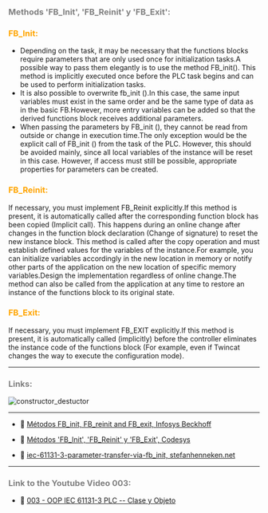 ### <span style="color:grey">Methods 'FB_Init', 'FB_Reinit' y 'FB_Exit':</span>

### <span style="color:orange">FB_Init:</span>
- Depending on the task, it may be necessary that the functions blocks require parameters that are only used once for initialization tasks.A possible way to pass them elegantly is to use the method FB_init().
This method is implicitly executed once before the PLC task begins and can be used to perform initialization tasks.
- It is also possible to overwrite fb_init ().In this case, the same input variables must exist in the same order and be the same type of data as in the basic FB.However, more entry variables can be added so that the derived functions block receives additional parameters.
- When passing the parameters by FB_init (), they cannot be read from outside or change in execution time.The only exception would be the explicit call of FB_init () from the task of the PLC. However, this should be avoided mainly, since all local variables of the instance will be reset in this case.
However, if access must still be possible, appropriate properties for parameters can be created.

### <span style="color:orange">FB_Reinit:</span>
If necessary, you must implement FB_Reinit explicitly.If this method is present, it is automatically called after the corresponding function block has been copied (Implicit call). This happens during an online change after changes in the function block declaration (Change of signature) to reset the new instance block.
This method is called after the copy operation and must establish defined values for the variables of the instance.For example, you can initialize variables accordingly in the new location in memory or notify other parts of the application on the new location of specific memory variables.Design the implementation regardless of online change.The method can also be called from the application at any time to restore an instance of the functions block to its original state.
### <span style="color:orange">FB_Exit:</span>
If necessary, you must implement FB_EXIT explicitly.If this method is present, it is automatically called (implicitly) before the controller eliminates the instance code of the functions block (For example, even if Twincat changes the way to execute the configuration mode).
***
### <span style="color:grey">Links:</span>

![constructor_destuctor](../imagenes/constructor&destructor.png)
***
- 🔗 [Métodos FB_init, FB_reinit and FB_exit, Infosys Beckhoff](https://infosys.beckhoff.com/content/1033/tc3_plc_intro/5044757003.html?id=6463352332511266504)

- 🔗 [Métodos 'FB_Init', 'FB_Reinit' y 'FB_Exit', Codesys](https://help.codesys.com/api-content/2/codesys/3.5.12.0/en/_cds_method_fb_init_fb_reinit/)

- 🔗 [iec-61131-3-parameter-transfer-via-fb_init, stefanhenneken.net](https://stefanhenneken.net/2019/07/26/iec-61131-3-parameter-transfer-via-fb_init/)

***
### <span style="color:grey">Link to the Youtube Video 003:</span>
- 🔗 [003 - OOP IEC 61131-3 PLC -- Clase y Objeto](https://youtu.be/lchxx28wwXM)